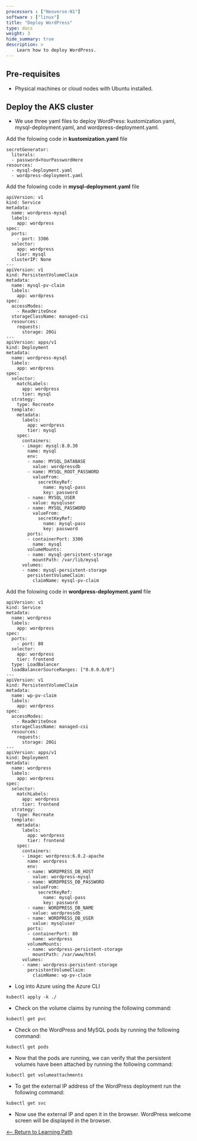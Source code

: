 ```yaml
---
processors : ["Neoverse-N1"]
software : ["linux"]
title: "Deploy WordPress"
type: docs
weight: 3
hide_summary: true
description: >
    Learn how to deploy WordPress.
---
```


## Pre-requisites

* Physical machines or cloud nodes with Ubuntu installed.

## Deploy the AKS cluster

* We use three yaml files to deploy WordPress: kustomization.yaml, mysql-deployment.yaml, and wordpress-deployment.yaml.

Add the folowing code in **kustomization.yaml** file

```console
secretGenerator:
  literals:
  - password=YourPasswordHere
resources:
  - mysql-deployment.yaml
  - wordpress-deployment.yaml
```

Add the folowing code in **mysql-deployment.yaml** file

```console
apiVersion: v1
kind: Service
metadata:
  name: wordpress-mysql
  labels:
    app: wordpress
spec:
  ports:
    - port: 3306
  selector:
    app: wordpress                                                                                                                                                                                                                                                                        
    tier: mysql
  clusterIP: None
---
apiVersion: v1
kind: PersistentVolumeClaim
metadata:
  name: mysql-pv-claim
  labels:
    app: wordpress
spec:
  accessModes:
    - ReadWriteOnce
  storageClassName: managed-csi
  resources:
    requests:
      storage: 20Gi
---
apiVersion: apps/v1
kind: Deployment
metadata:
  name: wordpress-mysql
  labels:
    app: wordpress
spec:
  selector:
    matchLabels:
      app: wordpress
      tier: mysql
  strategy:
    type: Recreate
  template:
    metadata:
      labels:                                                                                                                                                                                                                                                                             
        app: wordpress
        tier: mysql
    spec:
      containers:
      - image: mysql:8.0.30
        name: mysql
        env:
        - name: MYSQL_DATABASE
          value: wordpressdb
        - name: MYSQL_ROOT_PASSWORD
          valueFrom:
            secretKeyRef:
              name: mysql-pass
              key: password
        - name: MYSQL_USER
          value: mysqluser
        - name: MYSQL_PASSWORD
          valueFrom:
            secretKeyRef:
              name: mysql-pass
              key: password
        ports:
        - containerPort: 3306
          name: mysql
        volumeMounts:
        - name: mysql-persistent-storage
          mountPath: /var/lib/mysql
      volumes:
      - name: mysql-persistent-storage
        persistentVolumeClaim:
          claimName: mysql-pv-claim
```

Add the folowing code in **wordpress-deployment.yaml** file

```console
apiVersion: v1
kind: Service
metadata:
  name: wordpress
  labels:
    app: wordpress
spec:
  ports:
    - port: 80
  selector:
    app: wordpress
    tier: frontend
  type: LoadBalancer
  loadBalancerSourceRanges: ["0.0.0.0/0"]
---
apiVersion: v1
kind: PersistentVolumeClaim
metadata:
  name: wp-pv-claim
  labels:
    app: wordpress
spec:
  accessModes:
    - ReadWriteOnce
  storageClassName: managed-csi
  resources:
    requests:
      storage: 20Gi                                                                                                                         
---
apiVersion: apps/v1
kind: Deployment
metadata:
  name: wordpress
  labels:
    app: wordpress
spec:
  selector:
    matchLabels:
      app: wordpress
      tier: frontend
  strategy:
    type: Recreate
  template:
    metadata:
      labels:
        app: wordpress
        tier: frontend
    spec:
      containers:
      - image: wordpress:6.0.2-apache
        name: wordpress
        env:
        - name: WORDPRESS_DB_HOST
          value: wordpress-mysql
        - name: WORDPRESS_DB_PASSWORD
          valueFrom:
            secretKeyRef:
              name: mysql-pass
              key: password
        - name: WORDPRESS_DB_NAME
          value: wordpressdb
        - name: WORDPRESS_DB_USER
          value: mysqluser
        ports:
        - containerPort: 80
          name: wordpress
        volumeMounts:
        - name: wordpress-persistent-storage
          mountPath: /var/www/html
      volumes:
      - name: wordpress-persistent-storage
        persistentVolumeClaim:
          claimName: wp-pv-claim
```

* Log into Azure using the Azure CLI

```console
kubectl apply -k ./
```

* Check on the volume claims by running the following command:
```console
kubectl get pvc
```

* Check on the WordPress and MySQL pods by running the following command:
```console
kubectl get pods
```

* Now that the pods are running, we can verify that the persistent volumes have been attached by running the following command:

```console
kubectl get volumeattachments
```
* To get the external IP address of the WordPress deployment run the following command:

```console
kubectl get svc
```

* Now use the external IP and open it in the browser. WordPress welcome screen will be displayed in the browser.



[<-- Return to Learning Path](/content/en/cloud/clair/#sections)
